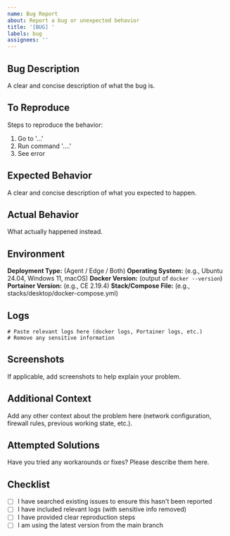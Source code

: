 ```yaml
---
name: Bug Report
about: Report a bug or unexpected behavior
title: '[BUG] '
labels: bug
assignees: ''
---
```


## Bug Description
A clear and concise description of what the bug is.

## To Reproduce
Steps to reproduce the behavior:
1. Go to '...'
2. Run command '....'
3. See error

## Expected Behavior
A clear and concise description of what you expected to happen.

## Actual Behavior
What actually happened instead.

## Environment
**Deployment Type:** (Agent / Edge / Both)
**Operating System:** (e.g., Ubuntu 24.04, Windows 11, macOS)
**Docker Version:** (output of `docker --version`)
**Portainer Version:** (e.g., CE 2.19.4)
**Stack/Compose File:** (e.g., stacks/desktop/docker-compose.yml)

## Logs
```
# Paste relevant logs here (docker logs, Portainer logs, etc.)
# Remove any sensitive information
```

## Screenshots
If applicable, add screenshots to help explain your problem.

## Additional Context
Add any other context about the problem here (network configuration, firewall rules, previous working state, etc.).

## Attempted Solutions
Have you tried any workarounds or fixes? Please describe them here.

## Checklist
- [ ] I have searched existing issues to ensure this hasn't been reported
- [ ] I have included relevant logs (with sensitive info removed)
- [ ] I have provided clear reproduction steps
- [ ] I am using the latest version from the main branch
